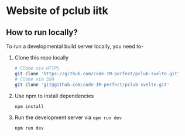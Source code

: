 # Website of pclub iitk

## How to run locally?
To run a developmental build server locally, you need to-
1) Clone this repo locally
    ```sh
    # Clone via HTTPS
    git clone 'https://github.com/code-IM-perfect/pclub-svelte.git'
    # Clone via SSH
    git clone 'git@github.com:code-IM-perfect/pclub-svelte.git'
    ```
2) Use npm to install dependencies
    ```sh
    npm install
    ```
3) Run the development server via `npm run dev`
    ```sh
    npm run dev
    ```

